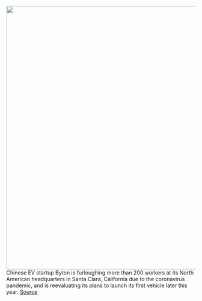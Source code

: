 <img src='https://cdn.vox-cdn.com/thumbor/hsaPSKlm6frh4t91gvjCTedGgnQ=/0x0:2040x1360/1200x800/filters:focal(857x517:1183x843)/cdn.vox-cdn.com/uploads/chorus_image/image/66690651/byton_m_byte_0293.0.jpg' width='700px' /><br/>
Chinese EV startup Byton is furloughing more than 200 workers at its North American headquarters in Santa Clara, California due to the coronavirus pandemic, and is reevaluating its plans to launch its first vehicle later this year.
<a href='https://www.theverge.com/2020/4/22/21231344/chinese-ev-startup-byton-furloughs-us-employees'> Source <a/>
